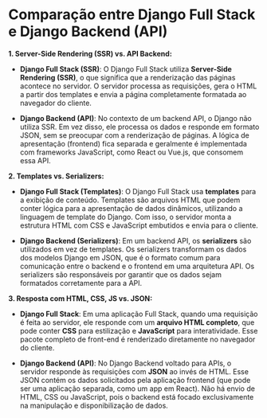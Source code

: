 # Comparação entre Django Full Stack e Django Backend (API)

**1. Server-Side Rendering (SSR) vs. API Backend:**

- **Django Full Stack (SSR)**:
  O Django Full Stack utiliza **Server-Side Rendering (SSR)**, o que significa que a renderização das páginas acontece no servidor. O servidor processa as requisições, gera o HTML a partir dos templates e envia a página completamente formatada ao navegador do cliente.

- **Django Backend (API)**:
  No contexto de um backend API, o Django não utiliza SSR. Em vez disso, ele processa os dados e responde em formato JSON, sem se preocupar com a renderização de páginas. A lógica de apresentação (frontend) fica separada e geralmente é implementada com frameworks JavaScript, como React ou Vue.js, que consomem essa API.

**2. Templates vs. Serializers:**

- **Django Full Stack (Templates)**:
  O Django Full Stack usa **templates** para a exibição de conteúdo. Templates são arquivos HTML que podem conter lógica para a apresentação de dados dinâmicos, utilizando a linguagem de template do Django. Com isso, o servidor monta a estrutura HTML com CSS e JavaScript embutidos e envia para o cliente.

- **Django Backend (Serializers)**:
  Em um backend API, os **serializers** são utilizados em vez de templates. Os serializers transformam os dados dos modelos Django em JSON, que é o formato comum para comunicação entre o backend e o frontend em uma arquitetura API. Os serializers são responsáveis por garantir que os dados sejam formatados corretamente para a API.

**3. Resposta com HTML, CSS, JS vs. JSON:**

- **Django Full Stack**:
  Em uma aplicação Full Stack, quando uma requisição é feita ao servidor, ele responde com um **arquivo HTML completo**, que pode conter **CSS** para estilização e **JavaScript** para interatividade. Esse pacote completo de front-end é renderizado diretamente no navegador do cliente.

- **Django Backend (API)**:
  No Django Backend voltado para APIs, o servidor responde às requisições com **JSON** ao invés de HTML. Esse JSON contém os dados solicitados pela aplicação frontend (que pode ser uma aplicação separada, como um app em React). Não há envio de HTML, CSS ou JavaScript, pois o backend está focado exclusivamente na manipulação e disponibilização de dados.

